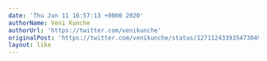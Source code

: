 ```yaml
---
date: 'Thu Jun 11 16:57:13 +0000 2020'
authorName: Veni Kunche
authorUrl: 'https://twitter.com/venikunche'
originalPost: 'https://twitter.com/venikunche/status/1271124339354730496'
layout: like
---
```

